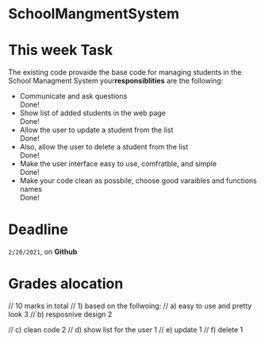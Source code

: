 # SchoolMangmentSystem

# This week Task
<p> The existing code provaide the base code for managing students in the School Managment System your<strong>responsiblities</strong> are the following:</p>
<ul>
<li>Communicate and ask questions</li> Done!
<li>Show list of added students in the web page</li> Done!
<li>Allow the user to update a student from the list</li> Done!
<li>Also, allow the user to delete a student from the list</li> Done!
<li>Make the user interface easy to use, comfratble, and simple</li> Done!
<li>Make your code clean as possbile, choose good varaibles and functions names</li> Done!
</ul>

# Deadline
<code>2/20/2021</code>, on <strong>Github</strong>


# Grades alocation
// 10 marks in total
// 1) based on the follwoing:
// a) easy to use  and pretty look 3
// b) resposnive design 2

// c) clean code 2
// d) show list for the user 1
// e) update 1
// f) delete 1

